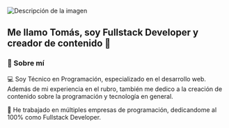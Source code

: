 ![Descripción de la imagen](Tomás-Castro.png)

## Me llamo Tomás, soy Fullstack Developer y creador de contenido 👋

### 👨 Sobre mí

💻 Soy Técnico en Programación, especializado en el desarrollo web. Además de mi experiencia en el rubro, también me dedico a la creación de contenido sobre la programación y tecnología en general.

💼 He trabajado en múltiples empresas de programación, dedicandome al 100% como Fullstack Developer.


<!--
**ttomycastro/ttomycastro** is a ✨ _special_ ✨ repository because its `README.md` (this file) appears on your GitHub profile.

Here are some ideas to get you started:

- 🔭 I’m currently working on ...
- 🌱 I’m currently learning ...
- 👯 I’m looking to collaborate on ...
- 🤔 I’m looking for help with ...
- 💬 Ask me about ...
- 📫 How to reach me: ...
- 😄 Pronouns: ...
- ⚡ Fun fact: ...
-->
